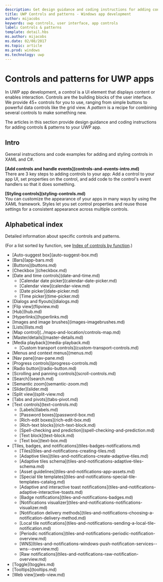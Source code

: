 ---description: Get design guidance and coding instructions for adding controls &amp; patterns to your UWP app. Find  over 45 powerful controls for you to use with your app.title: UWP Controls and patterns - Windows app developmentauthor: mijacobskeywords: uwp controls, user interface, app controlslabel: Controls & patternstemplate: detail.hbsms.author: mijacobsms.date: 02/08/2017ms.topic: articlems.prod: windowsms.technology: uwp---# Controls and patterns for UWP apps<link rel="stylesheet" href="https://az835927.vo.msecnd.net/sites/uwp/Resources/css/custom.css"> In UWP app development, a <i>control</i> is a UI element that displays content or enables interaction. Controls are the building blocks of the user interface. We provide 45+ controls for you to use, ranging from simple buttons to powerful data controls like the grid view. A <i>pattern</i> is a recipe for combining several controls to make something new.The articles in this section provide design guidance and coding instructions for adding controls & patterns to your UWP app. ## IntroGeneral instructions and code examples for adding and styling controls in XAML and C#.<div class="side-by-side"><div class="side-by-side-content">  <div class="side-by-side-content-left">   <p><b>[Add controls and handle events](controls-and-events-intro.md)</b> <br/>   There are 3 key steps to adding controls to your app: Add a control to your app UI, set properties on the control, and add code to the control's event handlers so that it does something.</li></ul> </p>  </div>  <div class="side-by-side-content-right">   <p><b>[Styling controls](styling-controls.md)</b> <br/>   You can customize the appearance of your apps in many ways by using the XAML framework. Styles let you set control properties and reuse those settings for a consistent appearance across multiple controls.</p>  </div></div></div>## Alphabetical index Detailed information about specific controls and patterns.(For a list sorted by function, see [Index of controls by function](controls-by-function.md).)<div class="uwpd-list-of-links"><ul><li>[Auto-suggest box](auto-suggest-box.md)</li><li>[Bars](app-bars.md)</li><li>[Buttons](buttons.md)</li><li>[Checkbox ](checkbox.md)</li><li>[Date and time controls](date-and-time.md)<ul><li>[Calendar date picker](calendar-date-picker.md)</li><li>[Calendar view](calendar-view.md)</li><li>[Date picker](date-picker.md)</li><li>[Time picker](time-picker.md)</li></ul></li><li>[Dialogs and flyouts](dialogs.md)</li><li>[Flip view](flipview.md)</li><li>[Hub](hub.md)</li><li>[Hyperlinks](hyperlinks.md)</li><li>[Images and image brushes](images-imagebrushes.md)</li><li>[Lists](lists.md)</li><li>[Map control](../maps-and-location/controls-map.md)</li><li>[Master/details](master-details.md)</li><li>[Media playback](media-playback.md)<ul><li>[Custom transport controls](custom-transport-controls.md)</li></ul></li><li>[Menus and context menus](menus.md)</li><li>[Nav pane](nav-pane.md)</li><li>[Progress controls](progress-controls.md)</li><li>[Radio button](radio-button.md)</li><li>[Scrolling and panning controls](scroll-controls.md)</li><li>[Search](search.md)</li><li>[Semantic zoom](semantic-zoom.md)</li><li>[Slider](slider.md)</li><li>[Split view](split-view.md)</li><li>[Tabs and pivots](tabs-pivot.md)</li><li>[Text controls](text-controls.md)<ul><li>[Labels](labels.md)</li><li>[Password boxes](password-box.md)</li><li>[Rich-edit boxes](rich-edit-box.md)</li><li>[Rich-text blocks](rich-text-block.md)</li><li>[Spell-checking and prediction](spell-checking-and-prediction.md)</li><li>[Text block](text-block.md)</li><li>[Text box](text-box.md)</li></ul></li><li>[Tiles, badges, and notifications](tiles-badges-notifications.md)<ul><li>[Tiles](tiles-and-notifications-creating-tiles.md)</li><li>[Adaptive tiles](tiles-and-notifications-create-adaptive-tiles.md)</li><li>[Adaptive tiles schema](tiles-and-notifications-adaptive-tiles-schema.md)</li><li>[Asset guidelines](tiles-and-notifications-app-assets.md)</li><li>[Special tile templates](tiles-and-notifications-special-tile-templates-catalog.md)</li><li>[Adaptive and interactive toast notifications](tiles-and-notifications-adaptive-interactive-toasts.md)</li><li>[Badge notifications](tiles-and-notifications-badges.md)</li><li>[Notifications visualizer](tiles-and-notifications-notifications-visualizer.md)</li><li>[Notification delivery methods](tiles-and-notifications-choosing-a-notification-delivery-method.md)</li><li>[Local tile notifications](tiles-and-notifications-sending-a-local-tile-notification.md)</li><li>[Periodic notifications](tiles-and-notifications-periodic-notification-overview.md)</li><li>[WNS](tiles-and-notifications-windows-push-notification-services--wns--overview.md)</li><li>[Raw notifications](tiles-and-notifications-raw-notification-overview.md)</li></ul></li><li>[Toggle](toggles.md)</li><li>[Tooltips](tooltips.md)</li><li>[Web view](web-view.md)</li></ul></div>